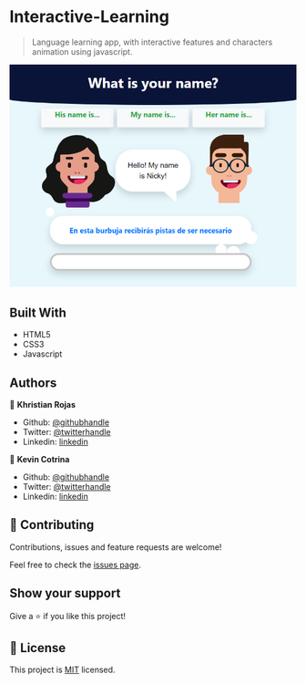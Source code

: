 # Interactive-Learning

> Language learning app, with interactive features and characters animation using javascript.


![screenshot](screenshot.png)

## Built With

- HTML5
- CSS3
- Javascript

## Authors

👤 **Khristian Rojas**

- Github: [@githubhandle](https://github.com/karmaester)
- Twitter: [@twitterhandle](https://twitter.com/karmaendlich)
- Linkedin: [linkedin](https://www.linkedin.com/in/khristian-rojas/)

👤 **Kevin Cotrina**

- Github: [@githubhandle](https://github.com/kcotrinam)
- Twitter: [@twitterhandle](https://twitter.com/KevinCot12)
- Linkedin: [linkedin](https://www.linkedin.com/in/kevin-cotrina-6208b7149/)


## 🤝 Contributing

Contributions, issues and feature requests are welcome!

Feel free to check the [issues page](https://github.com/karmaester/Interactive-Learning/issues).

## Show your support

Give a ⭐️ if you like this project!


## 📝 License

This project is [MIT](lic.url) licensed.
